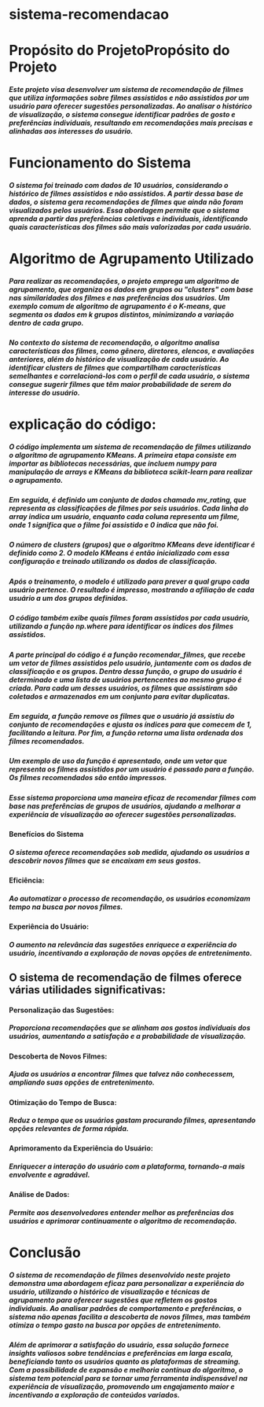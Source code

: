 # sistema-recomendacao
# Propósito do ProjetoPropósito do Projeto
##### Este projeto visa desenvolver um sistema de recomendação de filmes que utiliza informações sobre filmes assistidos e não assistidos por um usuário para oferecer sugestões personalizadas. Ao analisar o histórico de visualização, o sistema consegue identificar padrões de gosto e preferências individuais, resultando em recomendações mais precisas e alinhadas aos interesses do usuário.

# Funcionamento do Sistema
##### O sistema foi treinado com dados de 10 usuários, considerando o histórico de filmes assistidos e não assistidos. A partir dessa base de dados, o sistema gera recomendações de filmes que ainda não foram visualizados pelos usuários. Essa abordagem permite que o sistema aprenda a partir das preferências coletivas e individuais, identificando quais características dos filmes são mais valorizadas por cada usuário.

# Algoritmo de Agrupamento Utilizado
##### Para realizar as recomendações, o projeto emprega um algoritmo de agrupamento, que organiza os dados em grupos ou "clusters" com base nas similaridades dos filmes e nas preferências dos usuários. Um exemplo comum de algoritmo de agrupamento é o K-means, que segmenta os dados em k grupos distintos, minimizando a variação dentro de cada grupo.

##### No contexto do sistema de recomendação, o algoritmo analisa características dos filmes, como gênero, diretores, elencos, e avaliações anteriores, além do histórico de visualização de cada usuário. Ao identificar clusters de filmes que compartilham características semelhantes e correlacioná-los com o perfil de cada usuário, o sistema consegue sugerir filmes que têm maior probabilidade de serem do interesse do usuário.

# explicação do código:

##### O código implementa um sistema de recomendação de filmes utilizando o algoritmo de agrupamento KMeans. A primeira etapa consiste em importar as bibliotecas necessárias, que incluem numpy para manipulação de arrays e KMeans da biblioteca scikit-learn para realizar o agrupamento.

##### Em seguida, é definido um conjunto de dados chamado mv_rating, que representa as classificações de filmes por seis usuários. Cada linha do array indica um usuário, enquanto cada coluna representa um filme, onde 1 significa que o filme foi assistido e 0 indica que não foi.

##### O número de clusters (grupos) que o algoritmo KMeans deve identificar é definido como 2. O modelo KMeans é então inicializado com essa configuração e treinado utilizando os dados de classificação.

##### Após o treinamento, o modelo é utilizado para prever a qual grupo cada usuário pertence. O resultado é impresso, mostrando a afiliação de cada usuário a um dos grupos definidos.

##### O código também exibe quais filmes foram assistidos por cada usuário, utilizando a função np.where para identificar os índices dos filmes assistidos.

##### A parte principal do código é a função recomendar_filmes, que recebe um vetor de filmes assistidos pelo usuário, juntamente com os dados de classificação e os grupos. Dentro dessa função, o grupo do usuário é determinado e uma lista de usuários pertencentes ao mesmo grupo é criada. Para cada um desses usuários, os filmes que assistiram são coletados e armazenados em um conjunto para evitar duplicatas.

##### Em seguida, a função remove os filmes que o usuário já assistiu do conjunto de recomendações e ajusta os índices para que comecem de 1, facilitando a leitura. Por fim, a função retorna uma lista ordenada dos filmes recomendados.

##### Um exemplo de uso da função é apresentado, onde um vetor que representa os filmes assistidos por um usuário é passado para a função. Os filmes recomendados são então impressos.


##### Esse sistema proporciona uma maneira eficaz de recomendar filmes com base nas preferências de grupos de usuários, ajudando a melhorar a experiência de visualização ao oferecer sugestões personalizadas.
#### Benefícios do Sistema
#####  O sistema oferece recomendações sob medida, ajudando os usuários a descobrir novos filmes que se encaixam em seus gostos.
#### Eficiência:
##### Ao automatizar o processo de recomendação, os usuários economizam tempo na busca por novos filmes.
#### Experiência do Usuário: 
##### O aumento na relevância das sugestões enriquece a experiência do usuário, incentivando a exploração de novas opções de entretenimento.

## O sistema de recomendação de filmes oferece várias utilidades significativas:

#### Personalização das Sugestões: 
##### Proporciona recomendações que se alinham aos gostos individuais dos usuários, aumentando a satisfação e a probabilidade de visualização.

#### Descoberta de Novos Filmes: 
##### Ajuda os usuários a encontrar filmes que talvez não conhecessem, ampliando suas opções de entretenimento.

#### Otimização do Tempo de Busca: 
##### Reduz o tempo que os usuários gastam procurando filmes, apresentando opções relevantes de forma rápida.

#### Aprimoramento da Experiência do Usuário: 
##### Enriquecer a interação do usuário com a plataforma, tornando-a mais envolvente e agradável.

#### Análise de Dados: 
##### Permite aos desenvolvedores entender melhor as preferências dos usuários e aprimorar continuamente o algoritmo de recomendação.



# Conclusão
##### O sistema de recomendação de filmes desenvolvido neste projeto demonstra uma abordagem eficaz para personalizar a experiência do usuário, utilizando o histórico de visualização e técnicas de agrupamento para oferecer sugestões que refletem os gostos individuais. Ao analisar padrões de comportamento e preferências, o sistema não apenas facilita a descoberta de novos filmes, mas também otimiza o tempo gasto na busca por opções de entretenimento.

##### Além de aprimorar a satisfação do usuário, essa solução fornece insights valiosos sobre tendências e preferências em larga escala, beneficiando tanto os usuários quanto as plataformas de streaming. Com a possibilidade de expansão e melhoria contínua do algoritmo, o sistema tem potencial para se tornar uma ferramenta indispensável na experiência de visualização, promovendo um engajamento maior e incentivando a exploração de conteúdos variados.

